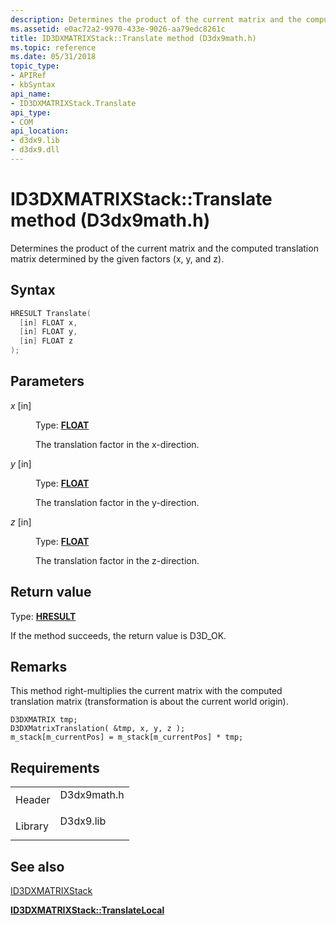 ```yaml
---
description: Determines the product of the current matrix and the computed translation matrix determined by the given factors (x, y, and z).
ms.assetid: e0ac72a2-9970-433e-9026-aa79edc8261c
title: ID3DXMATRIXStack::Translate method (D3dx9math.h)
ms.topic: reference
ms.date: 05/31/2018
topic_type: 
- APIRef
- kbSyntax
api_name: 
- ID3DXMATRIXStack.Translate
api_type: 
- COM
api_location: 
- d3dx9.lib
- d3dx9.dll
---
```


# ID3DXMATRIXStack::Translate method (D3dx9math.h)

Determines the product of the current matrix and the computed translation matrix determined by the given factors (x, y, and z).

## Syntax


```C++
HRESULT Translate(
  [in] FLOAT x,
  [in] FLOAT y,
  [in] FLOAT z
);
```



## Parameters

<dl> <dt>

*x* \[in\]
</dt> <dd>

Type: **[**FLOAT**](../winprog/windows-data-types.md)**

The translation factor in the x-direction.

</dd> <dt>

*y* \[in\]
</dt> <dd>

Type: **[**FLOAT**](../winprog/windows-data-types.md)**

The translation factor in the y-direction.

</dd> <dt>

*z* \[in\]
</dt> <dd>

Type: **[**FLOAT**](../winprog/windows-data-types.md)**

The translation factor in the z-direction.

</dd> </dl>

## Return value

Type: **[**HRESULT**](https://msdn.microsoft.com/library/Bb401631(v=MSDN.10).aspx)**

If the method succeeds, the return value is D3D\_OK.

## Remarks

This method right-multiplies the current matrix with the computed translation matrix (transformation is about the current world origin).


```
D3DXMATRIX tmp;
D3DXMatrixTranslation( &tmp, x, y, z );
m_stack[m_currentPos] = m_stack[m_currentPos] * tmp;
```



## Requirements



|                    |                                                                                        |
|--------------------|----------------------------------------------------------------------------------------|
| Header<br/>  | <dl> <dt>D3dx9math.h</dt> </dl> |
| Library<br/> | <dl> <dt>D3dx9.lib</dt> </dl>   |



## See also

<dl> <dt>

[ID3DXMATRIXStack](id3dxmatrixstack.md)
</dt> <dt>

[**ID3DXMATRIXStack::TranslateLocal**](id3dxmatrixstack--translatelocal.md)
</dt> </dl>

 

 

